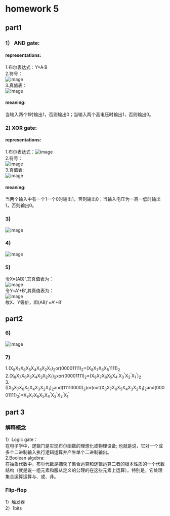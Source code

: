 # homework 5
## part1
### 1） AND gate:<br>
#### representations:<br>
1.布尔表达式：Y=A·B<br>
2.符号：<br>![image](http://thyrsi.com/t6/394/1540305307x-1404817712.png)<br>
3.真值表：<br>![image](http://thyrsi.com/t6/394/1540305332x-1404817712.png)<br>
#### meaning:
当输入两个1时输出1，否则输出0；当输入两个高电压时输出1，否则输出0。
### 2) XOR gate:<br>
#### representations:<br>
1.布尔表达式：![image](http://thyrsi.com/t6/394/1540305392x-1404817712.png)<br>
2.符号：<br>![image](http://thyrsi.com/t6/394/1540305353x-1404817712.png)<br>
3.真值表:<br>
![image](http://thyrsi.com/t6/394/1540305421x-1404817712.png)<br>
#### meaning:
当两个输入中有一个1一个0时输出1，否则输出0；当输入电压为一高一低时输出1，否则输出0。<br>
### 3)
![image](http://thyrsi.com/t6/394/1540305446x-1404817712.jpg)<br>
### 4)
![image](http://thyrsi.com/t6/394/1540305469x-1404817712.jpg)<br>
### 5)
令X=(AB)',其真值表为：<br>
![image](http://thyrsi.com/t6/394/1540305507x-1404817712.png)<br>
令Y=A'+B',其真值表为：<br>
![image](http://thyrsi.com/t6/394/1540305521x-1404817712.png)<br>
故X、Y等价，即(AB)'=A'+B'<br>
## part2
### 6)
![image](http://thyrsi.com/t6/394/1540305606x-1404755462.jpg)<br>

### 7)
1.(X<sub>8</sub>X<sub>7</sub>X<sub>6</sub>X<sub>5</sub>X<sub>4</sub>X<sub>3</sub>X<sub>2</sub>X<sub>1</sub>)<sub>2</sub>or(00001111)<sub>2</sub>=(X<sub>8</sub>X<sub>7</sub>X<sub>6</sub>X<sub>5</sub>1111)<sub>2</sub><br>
2.(X<sub>8</sub>X<sub>7</sub>X<sub>6</sub>X<sub>5</sub>X<sub>4</sub>X<sub>3</sub>X<sub>2</sub>X<sub>1</sub>)<sub>2</sub>xor(00001111)<sub>2</sub>=(X<sub>8</sub>X<sub>7</sub>X<sub>6</sub>X<sub>5</sub>X<sub>4</sub><sup>'</sup>X<sub>3</sub><sup>'</sup>X<sub>2</sub><sup>'</sup>X<sub>1</sub><sup>'</sup>)<sub>2</sub><br>
3.((X<sub>8</sub>X<sub>7</sub>X<sub>6</sub>X<sub>5</sub>X<sub>4</sub>X<sub>3</sub>X<sub>2</sub>X<sub>1</sub>)<sub>2</sub>and(11110000)<sub>2</sub>)or(not(X<sub>8</sub>X<sub>7</sub>X<sub>6</sub>X<sub>5</sub>X<sub>4</sub>X<sub>3</sub>X<sub>2</sub>X<sub>1</sub>)<sub>2</sub>and(00001111)<sub>2</sub>)=X<sub>8</sub>X<sub>7</sub>X<sub>6</sub>X<sub>5</sub>X<sub>4</sub><sup>'</sup>X<sub>3</sub><sup>'</sup>X<sub>2</sub><sup>'</sup>X<sub>1</sub><sup>'</sup>

## part 3
### 解释概念
1）Logic gate：<br>
在电子学中，逻辑门是实现布尔函数的理想化或物理设备; 也就是说，它对一个或多个二进制输入执行逻辑运算并产生单个二进制输出。<br>
2.Boolean algebra:<br>
在抽象代数中，布尔代数是捕获了集合运算和逻辑运算二者的根本性质的一个代数结构（就是说一组元素和服从定义的公理的在这些元素上运算）。特别是，它处理集合运算运算与、或、非。<br>

### Flip-flop
1）触发器<br>
2）1bits